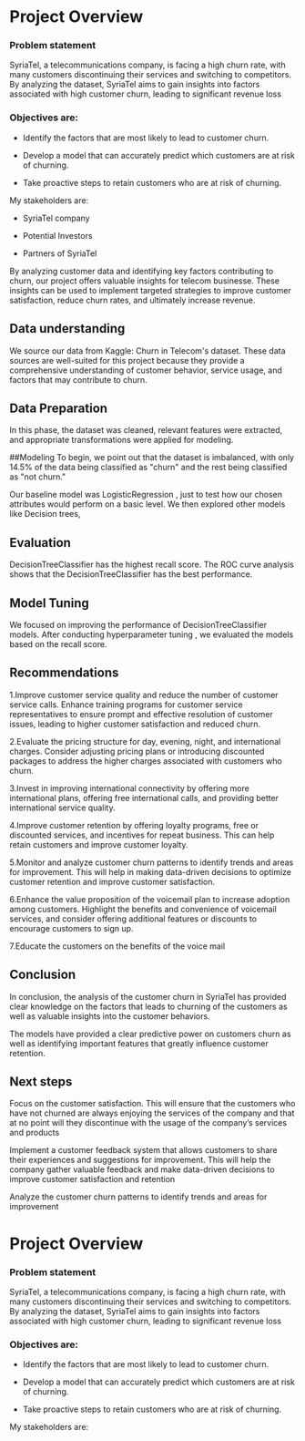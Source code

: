
# Project Overview

### Problem statement

SyriaTel, a telecommunications company, is facing a high churn rate, with many customers discontinuing their services and switching to competitors. By analyzing the dataset, SyriaTel aims to gain insights into factors associated with high customer churn, leading to significant revenue loss

### Objectives are:

- Identify the factors that are most likely to lead to customer churn.

- Develop a model that can accurately predict which customers are at risk of churning.

- Take proactive steps to retain customers who are at risk of churning.

My stakeholders are:
- SyriaTel company

- Potential Investors

- Partners of SyriaTel 

By analyzing customer data and identifying key factors contributing to churn, our project offers valuable insights for telecom businesse. These insights can be used to implement targeted strategies to improve customer satisfaction, reduce churn rates, and ultimately increase revenue. 

## Data understanding
We source our data from Kaggle: Churn in Telecom's dataset. These data sources are well-suited for this project because they provide a comprehensive understanding of customer behavior, service usage, and factors that may contribute to churn.

## Data Preparation
In this phase, the dataset was cleaned, relevant features were extracted, and appropriate transformations were applied for modeling.

##Modeling
To begin, we point out that the dataset is imbalanced, with only 14.5% of the data being classified as "churn" and the rest being classified as "not churn."

Our baseline model was LogisticRegression , just to test how our chosen attributes would perform on a basic level. We then explored other models like Decision trees,

## Evaluation
DecisionTreeClassifier has the highest recall score.
The ROC curve analysis shows that the DecisionTreeClassifier has the best performance.

## Model Tuning
We focused on improving the performance of DecisionTreeClassifier models. After conducting hyperparameter tuning , we evaluated the models based on the recall score.

## Recommendations
1.Improve customer service quality and reduce the number of customer service calls. Enhance training programs for customer service representatives to ensure prompt and effective resolution of customer issues, leading to higher customer satisfaction and reduced churn.

2.Evaluate the pricing structure for day, evening, night, and international charges. Consider adjusting pricing plans or introducing discounted packages to address the higher charges associated with customers who churn.

3.Invest in improving international connectivity by offering more international plans, offering free international calls, and providing better international service quality.

4.Improve customer retention by offering loyalty programs, free or discounted services, and incentives for repeat business. This can help retain customers and improve customer loyalty.

5.Monitor and analyze customer churn patterns to identify trends and areas for improvement. This will help in making data-driven decisions to optimize customer retention and improve customer satisfaction.

6.Enhance the value proposition of the voicemail plan to increase adoption among customers. Highlight the benefits and convenience of voicemail services, and consider offering additional features or discounts to encourage customers to sign up.

7.Educate the customers on the benefits of the voice mail

## Conclusion
In conclusion, the analysis of the customer churn in SyriaTel has provided clear knowledge on the factors that leads to churning of the customers as well as valuable insights into the customer behaviors.

The models have provided a clear predictive power on customers churn as well as identifying important features that greatly influence customer retention.

## Next steps
Focus on the customer satisfaction. This will ensure that the customers who have not churned are always enjoying the services of the company and that at no point will they discontinue with the usage of the company’s services and products

Implement a customer feedback system that allows customers to share their experiences and suggestions for improvement. This will help the company gather valuable feedback and make data-driven decisions to improve customer satisfaction and retention

Analyze the customer churn patterns to identify trends and areas for improvement
# Project Overview

### Problem statement

SyriaTel, a telecommunications company, is facing a high churn rate, with many customers discontinuing their services and switching to competitors. By analyzing the dataset, SyriaTel aims to gain insights into factors associated with high customer churn, leading to significant revenue loss

### Objectives are:

- Identify the factors that are most likely to lead to customer churn.

- Develop a model that can accurately predict which customers are at risk of churning.

- Take proactive steps to retain customers who are at risk of churning.

My stakeholders are:
